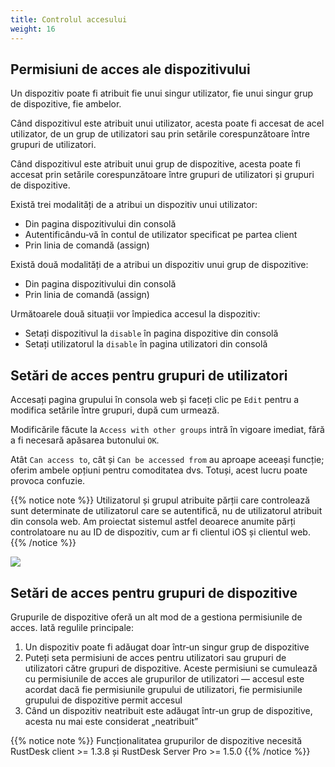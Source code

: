 ```yaml
---
title: Controlul accesului
weight: 16
---
```


## Permisiuni de acces ale dispozitivului

Un dispozitiv poate fi atribuit fie unui singur utilizator, fie unui singur grup de dispozitive, fie ambelor.

Când dispozitivul este atribuit unui utilizator, acesta poate fi accesat de acel utilizator, de un grup de utilizatori sau prin setările corespunzătoare între grupuri de utilizatori.

Când dispozitivul este atribuit unui grup de dispozitive, acesta poate fi accesat prin setările corespunzătoare între grupuri de utilizatori și grupuri de dispozitive.

Există trei modalități de a atribui un dispozitiv unui utilizator:
- Din pagina dispozitivului din consolă
- Autentificându‑vă în contul de utilizator specificat pe partea client
- Prin linia de comandă (assign)
  
Există două modalități de a atribui un dispozitiv unui grup de dispozitive:
- Din pagina dispozitivului din consolă
- Prin linia de comandă (assign)

Următoarele două situații vor împiedica accesul la dispozitiv:
- Setați dispozitivul la `disable` în pagina dispozitive din consolă
- Setați utilizatorul la `disable` în pagina utilizatori din consolă

## Setări de acces pentru grupuri de utilizatori

Accesați pagina grupului în consola web și faceți clic pe `Edit` pentru a modifica setările între grupuri, după cum urmează.

Modificările făcute la `Access with other groups` intră în vigoare imediat, fără a fi necesară apăsarea butonului `OK`.

Atât `Can access to`, cât și `Can be accessed from` au aproape aceeași funcție; oferim ambele opțiuni pentru comoditatea dvs. Totuși, acest lucru poate provoca confuzie.

{{% notice note %}}
Utilizatorul și grupul atribuite părții care controlează sunt determinate de utilizatorul care se autentifică, nu de utilizatorul atribuit din consola web. Am proiectat sistemul astfel deoarece anumite părți controlatoare nu au ID de dispozitiv, cum ar fi clientul iOS și clientul web.
{{% /notice %}}

![](/docs/ro/self-host/rustdesk-server-pro/permissions/images/crossgrp.png)

## Setări de acces pentru grupuri de dispozitive

Grupurile de dispozitive oferă un alt mod de a gestiona permisiunile de acces. Iată regulile principale:

1. Un dispozitiv poate fi adăugat doar într‑un singur grup de dispozitive
2. Puteți seta permisiuni de acces pentru utilizatori sau grupuri de utilizatori către grupuri de dispozitive. Aceste permisiuni se cumulează cu permisiunile de acces ale grupurilor de utilizatori — accesul este acordat dacă fie permisiunile grupului de utilizatori, fie permisiunile grupului de dispozitive permit accesul
3. Când un dispozitiv neatribuit este adăugat într‑un grup de dispozitive, acesta nu mai este considerat „neatribuit”

{{% notice note %}}
Funcționalitatea grupurilor de dispozitive necesită RustDesk client >= 1.3.8 și RustDesk Server Pro >= 1.5.0
{{% /notice %}}